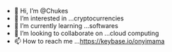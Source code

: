 - 👋 Hi, I’m @Chukes
- 👀 I’m interested in ...cryptocurrencies 
- 🌱 I’m currently learning ...softwares
- 💞️ I’m looking to collaborate on ...cloud computing 
- 📫 How to reach me ...https://keybase.io/onyimama

<!---
Chukes/Chukes is a ✨ special ✨ repository because its `README.md` (this file) appears on your GitHub profile.
You can click the Preview link to take a look at your changes.
--->
